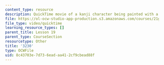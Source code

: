 ```yaml
---
content_type: resource
description: QuickTime movie of a kanji character being painted with a brush.
file: https://ol-ocw-studio-app-production.s3.amazonaws.com/courses/21g-504-japanese-iv-spring-2009/8c43703e7d736eadaa412cf9cbead88f_3230.mov
file_type: video/quicktime
learning_resource_types: []
parent_title: Lesson 19
parent_type: CourseSection
resourcetype: Other
title: '3230'
type: OCWFile
uid: 8c43703e-7d73-6ead-aa41-2cf9cbead88f
---
```


